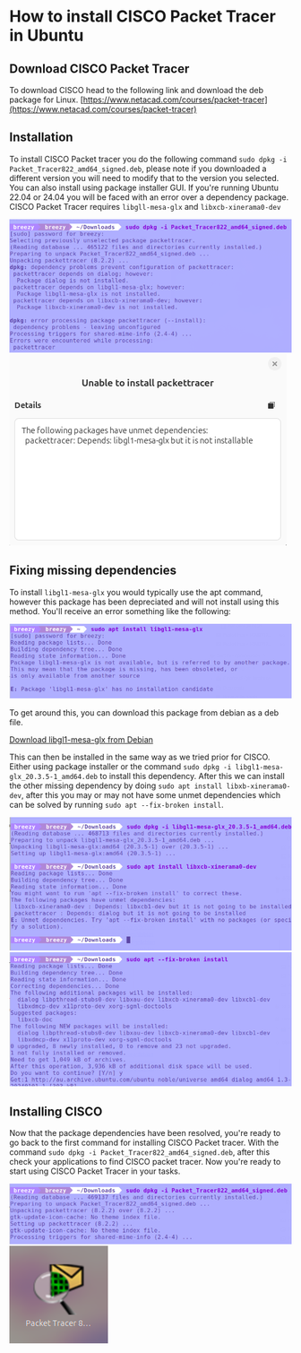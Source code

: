 # How to install CISCO Packet Tracer in Ubuntu

## Download CISCO Packet Tracer

To download CISCO head to the following link and download the deb package for Linux.
[https://www.netacad.com/courses/packet-tracer](https://www.netacad.com/courses/packet-tracer)

## Installation

To install CISCO Packet tracer you do the following command `sudo dpkg -i Packet_Tracer822_amd64_signed.deb`, please note if you downloaded a different version you will need to modify that to the version you selected. You can also install using package installer GUI. If you're running Ubuntu 22.04 or 24.04 you will be faced with an error over a dependency package. CISCO Packet Tracer requires `libgll-mesa-glx` and `libxcb-xinerama0-dev`

![cisco-structure](../img/install-cisco/img1.png)
![cisco-structure](../img/install-cisco/img2.png)

## Fixing missing dependencies

To install `libgl1-mesa-glx` you would typically use the apt command, however this package has been depreciated and will not install using this method. You'll receive an error something like the following:

![cisco-structure](../img/install-cisco/img3.png)

To get around this, you can download this package from debian as a deb file.

[Download libgl1-mesa-glx from Debian](https://packages.debian.org/bullseye/amd64/libgl1-mesa-glx/download)

This can then be installed in the same way as we tried prior for CISCO. Either using package installer or the command `sudo dpkg -i libgl1-mesa-glx_20.3.5-1_amd64.deb` to install this dependency. After this we can install the other missing dependency by doing `sudo apt install libxb-xinerama0-dev`, after this you may or may not have some unmet dependencies which can be solved by running  `sudo apt --fix-broken install`. 

![cisco-structure](../img/install-cisco/img4.png)
![cisco-structure](../img/install-cisco/img5.png)

## Installing CISCO

Now that the package dependencies have been resolved, you're ready to go back to the first command for installing CISCO Packet tracer. With the command `sudo dpkg -i Packet_Tracer822_amd64_signed.deb`, after this check your applications to find CISCO packet tracer. Now you're ready to start using CISCO Packet Tracer in your tasks.

![cisco-structure](../img/install-cisco/img6.png)
![cisco-structure](../img/install-cisco/img7.png)
